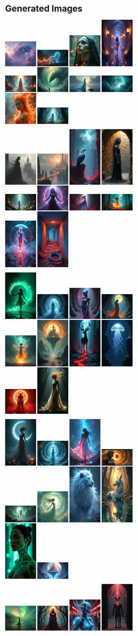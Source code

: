 # Generated Images



<img src="2025_07_07_01.png" width="100"/> <img src="2025_07_07_02.png" width="100"/> <img src="2025_07_07_03.png" width="100"/> <img src="2025_07_07_04.png" width="100"/> <img src="2025_07_07_05.png" width="100"/> <img src="2025_07_07_06.png" width="100"/> <img src="2025_07_07_07.png" width="100"/> <img src="2025_07_07_08.png" width="100"/> <img src="2025_07_07_09.png" width="100"/> <img src="2025_07_07_10.png" width="100"/>

<img src="2025_07_07_11.png" width="100"/> <img src="2025_07_07_12.png" width="100"/> <img src="2025_07_07_13.png" width="100"/> <img src="2025_07_07_14.png" width="100"/> <img src="2025_07_07_15.png" width="100"/> <img src="2025_07_07_16.png" width="100"/> <img src="2025_07_07_17.png" width="100"/> <img src="2025_07_07_18.png" width="100"/> <img src="2025_07_07_19.png" width="100"/> <img src="2025_07_07_20.png" width="100"/>

<img src="2025_07_07_21.png" width="100"/> <img src="2025_07_07_22.png" width="100"/> <img src="2025_07_07_23.png" width="100"/> <img src="2025_07_07_24.png" width="100"/> <img src="2025_07_07_25.png" width="100"/> <img src="2025_07_07_26.png" width="100"/> <img src="2025_07_07_27.png" width="100"/> <img src="2025_07_07_28.png" width="100"/> <img src="2025_07_07_29.png" width="100"/> <img src="2025_07_07_30.png" width="100"/>

<img src="2025_07_07_31.png" width="100"/> <img src="2025_07_07_32.png" width="100"/> <img src="2025_07_07_33.png" width="100"/> <img src="2025_07_07_34.png" width="100"/> <img src="2025_07_07_35.png" width="100"/> <img src="2025_07_07_36.png" width="100"/> <img src="2025_07_07_37.png" width="100"/> <img src="2025_07_07_38.png" width="100"/> <img src="2025_07_07_39.png" width="100"/> <img src="2025_07_07_40.png" width="100"/>

<img src="2025_07_07_41.png" width="100"/> <img src="2025_07_07_42.png" width="100"/> <img src="2025_07_07_43.png" width="100"/> <img src="2025_07_07_44.png" width="100"/>